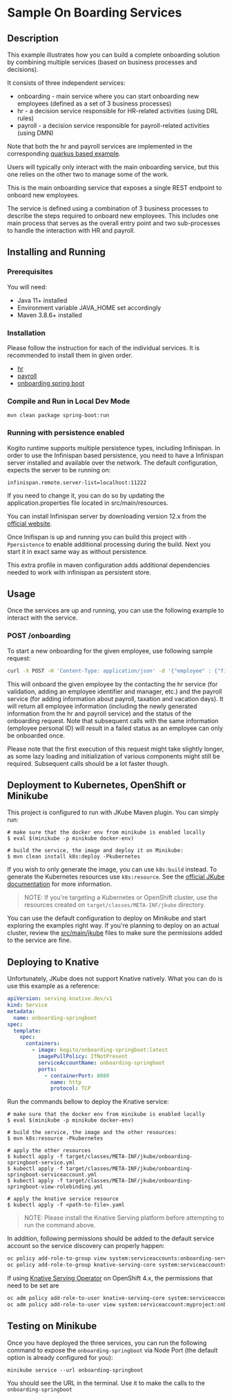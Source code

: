 # Sample On Boarding Services

## Description

This example illustrates how you can build a complete onboarding solution by combining multiple services (based on
business processes and decisions).

It consists of three independent services:

* onboarding - main service where you can start onboarding new employees (defined as a set of 3 business processes)
* hr - a decision service responsible for HR-related activities (using DRL rules)
* payroll - a decision service responsible for payroll-related activities (using DMN)

Note that both the hr and payroll services are implemented in the corresponding [quarkus based example](../../kogito-quarkus-examples/onboarding-example/).

Users will typically only interact with the main onboarding service, but this one relies on the other two to manage some
of the work.

This is the main onboarding service that exposes a single REST endpoint to onboard new employees.

The service is defined using a combination of 3 business processes to describe the steps required to onboard new
employees. This includes one main process that serves as the overall entry point and two sub-processes to handle the
interaction with HR and payroll.

## Installing and Running

### Prerequisites

You will need:

- Java 11+ installed
- Environment variable JAVA_HOME set accordingly
- Maven 3.8.6+ installed

### Installation

Please follow the instruction for each of the individual services. It is recommended to install them in given order.

* [hr](../../kogito-quarkus-examples/onboarding-example/hr/README.md)
* [payroll](../../kogito-quarkus-examples/onboarding-example/payroll/README.md)
* [onboarding spring boot](README.md)

### Compile and Run in Local Dev Mode

```
mvn clean package spring-boot:run
```

### Running with persistence enabled

Kogito runtime supports multiple persistence types, including Infinispan. In order to use the Infinispan based
persistence, you need to have a Infinispan server installed and available over the network. The default configuration,
expects the server to be running on:

```
infinispan.remote.server-list=localhost:11222
```

If you need to change it, you can do so by updating the application.properties file located in src/main/resources.

You can install Infinispan server by downloading version 12.x from
the [official website](https://infinispan.org/download/).

Once Inifispan is up and running you can build this project with `-Ppersistence` to enable additional processing during
the build. Next you start it in exact same way as without persistence.

This extra profile in maven configuration adds additional dependencies needed to work with infinispan as persistent
store.

## Usage

Once the services are up and running, you can use the following example to interact with the service.

### POST /onboarding

To start a new onboarding for the given employee, use following sample request:

```sh
curl -X POST -H 'Content-Type: application/json' -d '{"employee" : {"firstName" : "Mark", "lastName" : "Test", "personalId" : "xxx-yy-zzz", "birthDate" : "1995-12-10T14:50:12.123+02:00", "address" : {"country" : "US", "city" : "Boston", "street" : "any street 3", "zipCode" : "10001"}}}' http://localhost:8080/onboarding
```

This will onboard the given employee by the contacting the hr service (for validation, adding an employee identifier and
manager, etc.) and the payroll service (for adding information about payroll, taxation and vacation days). It will
return all employee information (including the newly generated information from the hr and payroll service) and the
status of the onboarding request. Note that subsequent calls with the same information (employee personal ID) will
result in a failed status as an employee can only be onboarded once.

Please note that the first execution of this request might take slightly longer, as some lazy loading and initialization
of various components might still be required. Subsequent calls should be a lot faster though.

## Deployment to Kubernetes, OpenShift or Minikube

This project is configured to run with JKube Maven plugin. You can simply run:

```shell
# make sure that the docker env from minikube is enabled locally
$ eval $(minikube -p minikube docker-env)

# build the service, the image and deploy it on Minikube:
$ mvn clean install k8s:deploy -Pkubernetes
```

If you wish to only generate the image, you can use `k8s:build` instead. To generate the Kubernetes resources
use `k8s:resource`. See the [official JKube documentation](https://www.eclipse.org/jkube/docs/kubernetes-maven-plugin)
for more information.

> NOTE: If you're targeting a Kubernetes or OpenShift cluster, use the resources created on `target/classes/META-INF/jkube` directory.

You can use the default configuration to deploy on Minikube and start exploring the examples right way. If you're
planning to deploy on an actual cluster, review the [src/main/jkube](src/main/jkube) files to make sure the permissions
added to the service are fine.

## Deploying to Knative

Unfortunately, JKube does not support Knative natively. What you can do is use this example as a reference:

````yaml
apiVersion: serving.knative.dev/v1
kind: Service
metadata:
  name: onboarding-springboot
spec:
  template:
    spec:
      containers:
        - image: kogito/onboarding-springboot:latest
          imagePullPolicy: IfNotPresent
          serviceAccountName: onboarding-springboot
          ports:
            - containerPort: 8080
              name: http
              protocol: TCP
````

Run the commands bellow to deploy the Knative service:

```shell
# make sure that the docker env from minikube is enabled locally
$ eval $(minikube -p minikube docker-env)

# build the service, the image and the other resources:
$ mvn k8s:resource -Pkubernetes

# apply the other resources
$ kubectl apply -f target/classes/META-INF/jkube/onboarding-springboot-service.yml
$ kubectl apply -f target/classes/META-INF/jkube/onboarding-springboot-serviceaccount.yml
$ kubectl apply -f target/classes/META-INF/jkube/onboarding-springboot-view-rolebinding.yml

# apply the knative service resource
$ kubectl apply -f <path-to-file>.yaml
```

> NOTE: Please install the Knative Serving platform before attempting to run the command above.

In addition, following permissions should be added to the default service account so the service discovery can properly
happen:

```sh
oc policy add-role-to-group view system:serviceaccounts:onboarding-service -n istio-system
oc policy add-role-to-group knative-serving-core system:serviceaccounts:onboarding-service -n default
```

If using [Knative Serving Operator](https://github.com/knative/serving-operator) on OpenShift 4.x, the permissions that
need to be set are

```sh
oc adm policy add-role-to-user knative-serving-core system:serviceaccount:myproject:onboarding-service -n default
oc adm policy add-role-to-user view system:serviceaccount:myproject:onboarding-service -n istio-system
```

## Testing on Minikube

Once you have deployed the three services, you can run the following command to expose the `onboarding-springboot` via
Node Port (the default option is already configured for you):

```shell
minikube service --url onboarding-springboot
```

You should see the URL in the terminal. Use it to make the calls to the `onboarding-springboot`

